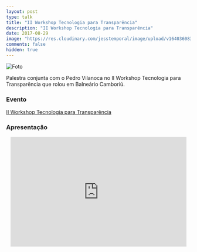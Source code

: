 ```yaml
---
layout: post
type: talk
title: "II Workshop Tecnologia para Transparência"
description: "II Workshop Tecnologia para Transparência"
date: 2017-08-29
image: "https://res.cloudinary.com/jesstemporal/image/upload/v1640360835/covers/palestra_kmgivn.png"
comments: false
hidden: true
---
```


![Foto](/images/workshop-tech-para-transparencia/foto.jpg)

Palestra conjunta com o Pedro Vilanoca no II Workshop Tecnologia para Transparência que rolou em Balneário Camboriú.

### Evento
[II Workshop Tecnologia para Transparência](https://br.eventbu.com/balneario-camboriu/ii-workshop-de-tecnologia-para-transparencia/5326941)

### Apresentação
<center>
<iframe src="https://docs.google.com/presentation/d/e/2PACX-1vSm625kFOyi5ITeXpNwOEQcThBO6a_xrTZgXbk6oSNdkH30qqho_GG_oSKpoF9YaR19PWVY1QcF0968/embed?start=false&loop=false&delayms=3000" frameborder="0" width="480" height="299" allowfullscreen="true" mozallowfullscreen="true" webkitallowfullscreen="true"></iframe>

